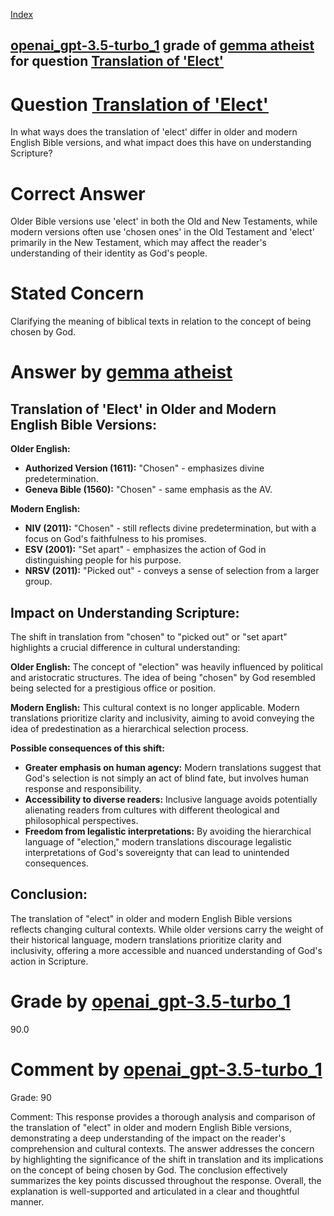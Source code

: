 
[Index](../../../../index.md)
## [openai_gpt-3.5-turbo_1](../../../grading_models/openai_gpt-3.5-turbo_1.md) grade of [gemma atheist](../../../answering_models/gemma_atheist.md) for question [Translation of 'Elect'](../../../questions/Translation_of__Elect_.md)

# Question [Translation of 'Elect'](../../../questions/Translation_of__Elect_.md)
In what ways does the translation of 'elect' differ in older and modern English Bible versions, and what impact does this have on understanding Scripture?

# Correct Answer
Older Bible versions use 'elect' in both the Old and New Testaments, while modern versions often use 'chosen ones' in the Old Testament and 'elect' primarily in the New Testament, which may affect the reader's understanding of their identity as God's people.

# Stated Concern
Clarifying the meaning of biblical texts in relation to the concept of being chosen by God.

# Answer by [gemma atheist](../../../answering_models/gemma_atheist.md)
## Translation of 'Elect' in Older and Modern English Bible Versions:

**Older English:**

* **Authorized Version (1611):** "Chosen" - emphasizes divine predetermination.
* **Geneva Bible (1560):** "Chosen" - same emphasis as the AV.

**Modern English:**

* **NIV (2011):** "Chosen" - still reflects divine predetermination, but with a focus on God's faithfulness to his promises.
* **ESV (2001):** "Set apart" - emphasizes the action of God in distinguishing people for his purpose.
* **NRSV (2011):** "Picked out" - conveys a sense of selection from a larger group.

## Impact on Understanding Scripture:

The shift in translation from "chosen" to "picked out" or "set apart" highlights a crucial difference in cultural understanding:

**Older English:** The concept of "election" was heavily influenced by political and aristocratic structures. The idea of being "chosen" by God resembled being selected for a prestigious office or position.

**Modern English:** This cultural context is no longer applicable. Modern translations prioritize clarity and inclusivity, aiming to avoid conveying the idea of predestination as a hierarchical selection process.

**Possible consequences of this shift:**

* **Greater emphasis on human agency:** Modern translations suggest that God's selection is not simply an act of blind fate, but involves human response and responsibility.
* **Accessibility to diverse readers:** Inclusive language avoids potentially alienating readers from cultures with different theological and philosophical perspectives.
* **Freedom from legalistic interpretations:** By avoiding the hierarchical language of "election," modern translations discourage legalistic interpretations of God's sovereignty that can lead to unintended consequences.

## Conclusion:

The translation of "elect" in older and modern English Bible versions reflects changing cultural contexts. While older versions carry the weight of their historical language, modern translations prioritize clarity and inclusivity, offering a more accessible and nuanced understanding of God's action in Scripture.

# Grade by [openai_gpt-3.5-turbo_1](../../../grading_models/openai_gpt-3.5-turbo_1.md)
90.0

# Comment by [openai_gpt-3.5-turbo_1](../../../grading_models/openai_gpt-3.5-turbo_1.md)
Grade: 90

Comment: This response provides a thorough analysis and comparison of the translation of "elect" in older and modern English Bible versions, demonstrating a deep understanding of the impact on the reader's comprehension and cultural contexts. The answer addresses the concern by highlighting the significance of the shift in translation and its implications on the concept of being chosen by God. The conclusion effectively summarizes the key points discussed throughout the response. Overall, the explanation is well-supported and articulated in a clear and thoughtful manner.
